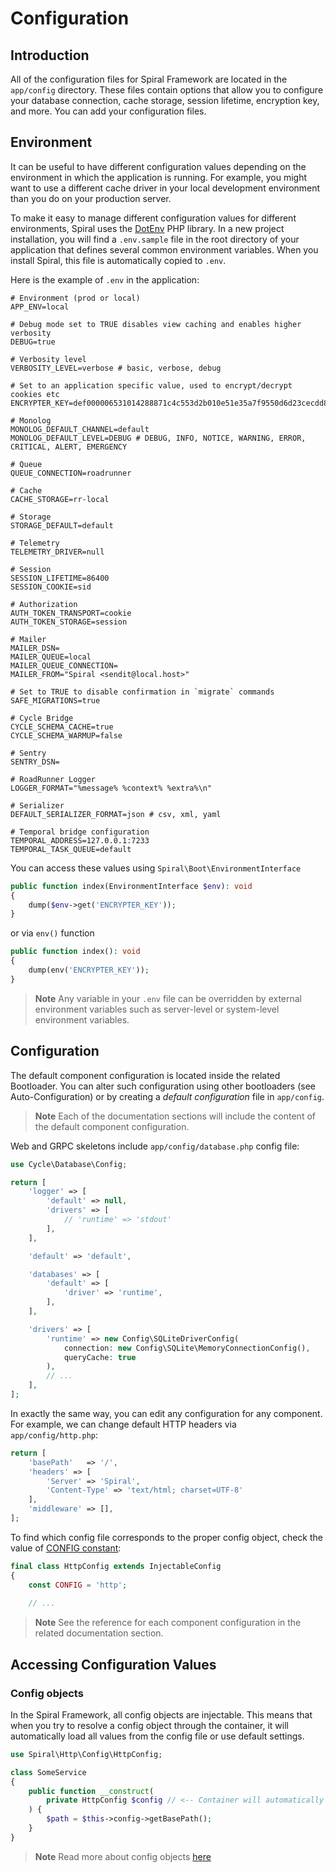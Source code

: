 # Configuration

## Introduction

All of the configuration files for Spiral Framework are located in the `app/config` directory.
These files contain options that allow you to configure your database connection, cache storage, session lifetime, encryption key, and more.
You can  add your configuration files.

## Environment

It can be useful to have different configuration values depending on the environment in which the application is running.
For example, you might want to use a different cache driver in your local development environment than you do on your production server.

To make it easy to manage different configuration values for different environments, Spiral uses the [DotEnv](https://github.com/vlucas/phpdotenv) PHP library.
In a new project installation, you will find a `.env.sample` file in the root directory of your application that defines several common environment variables.
When you install Spiral, this file is automatically copied to `.env`.

Here is the example of `.env` in the application:

```dotenv
# Environment (prod or local)
APP_ENV=local

# Debug mode set to TRUE disables view caching and enables higher verbosity
DEBUG=true

# Verbosity level
VERBOSITY_LEVEL=verbose # basic, verbose, debug

# Set to an application specific value, used to encrypt/decrypt cookies etc
ENCRYPTER_KEY=def000006531014288871c4c553d2b010e51e35a7f9550d6d23cecdd8b0729acdf9a0323f9d50a94c6d9166ef3ca6b931ac6b5579a71c4a32103b00ed64fa8987411238f

# Monolog
MONOLOG_DEFAULT_CHANNEL=default
MONOLOG_DEFAULT_LEVEL=DEBUG # DEBUG, INFO, NOTICE, WARNING, ERROR, CRITICAL, ALERT, EMERGENCY

# Queue
QUEUE_CONNECTION=roadrunner

# Cache
CACHE_STORAGE=rr-local

# Storage
STORAGE_DEFAULT=default

# Telemetry
TELEMETRY_DRIVER=null

# Session
SESSION_LIFETIME=86400
SESSION_COOKIE=sid

# Authorization
AUTH_TOKEN_TRANSPORT=cookie
AUTH_TOKEN_STORAGE=session

# Mailer
MAILER_DSN=
MAILER_QUEUE=local
MAILER_QUEUE_CONNECTION=
MAILER_FROM="Spiral <sendit@local.host>"

# Set to TRUE to disable confirmation in `migrate` commands
SAFE_MIGRATIONS=true

# Cycle Bridge
CYCLE_SCHEMA_CACHE=true
CYCLE_SCHEMA_WARMUP=false

# Sentry
SENTRY_DSN=

# RoadRunner Logger
LOGGER_FORMAT="%message% %context% %extra%\n"

# Serializer
DEFAULT_SERIALIZER_FORMAT=json # csv, xml, yaml

# Temporal bridge configuration
TEMPORAL_ADDRESS=127.0.0.1:7233
TEMPORAL_TASK_QUEUE=default
```

You can access these values using `Spiral\Boot\EnvironmentInterface`

```php
public function index(EnvironmentInterface $env): void
{
    dump($env->get('ENCRYPTER_KEY'));
}
```

or via `env()` function

```php
public function index(): void
{
    dump(env('ENCRYPTER_KEY'));
}
```

> **Note**
> Any variable in your `.env` file can be overridden by external environment variables such as server-level or
> system-level environment variables.

## Configuration

The default component configuration is located inside the related Bootloader. You can alter such configuration using other
bootloaders (see Auto-Configuration) or by creating a *default configuration* file in `app/config`.

> **Note**
> Each of the documentation sections will include the content of the default component configuration.

Web and GRPC skeletons include `app/config/database.php` config file:

```php
use Cycle\Database\Config;

return [
    'logger' => [
        'default' => null,
        'drivers' => [
            // 'runtime' => 'stdout'
        ],
    ],

    'default' => 'default',

    'databases' => [
        'default' => [
            'driver' => 'runtime',
        ],
    ],

    'drivers' => [
        'runtime' => new Config\SQLiteDriverConfig(
            connection: new Config\SQLite\MemoryConnectionConfig(),
            queryCache: true
        ),
        // ...
    ],
];
```

In exactly the same way, you can edit any configuration for any component. For example, we can change default HTTP headers
via `app/config/http.php`:

```php
return [
    'basePath'   => '/',
    'headers' => [
        'Server' => 'Spiral',
        'Content-Type' => 'text/html; charset=UTF-8'
    ],
    'middleware' => [],
];
```

To find which config file corresponds to the proper config object, check the value
of [CONFIG constant](https://github.com/spiral/http/blob/master/src/Config/HttpConfig.php#L19):

```php
final class HttpConfig extends InjectableConfig
{
    const CONFIG = 'http';
    
    // ...
```

> **Note**
> See the reference for each component configuration in the related documentation section.

## Accessing Configuration Values

### Config objects

In the Spiral Framework, all config objects are injectable.
This means that when you try to resolve a config object through the container, it will automatically load all values from the config file or use default settings.

```php
use Spiral\Http\Config\HttpConfig;

class SomeService 
{
    public function __construct(
        private HttpConfig $config // <-- Container will automatically load values from app/config/http.php
    ) {
        $path = $this->config->getBasePath();
    }
}
```

> **Note**
> Read more about config objects [here](../framework/config.md)